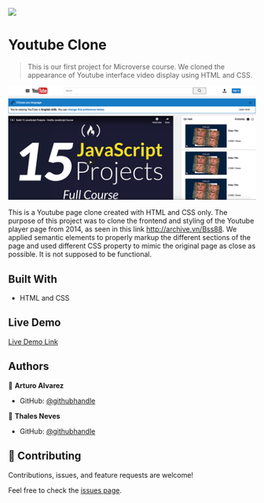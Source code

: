 ![](https://img.shields.io/badge/Microverse-blueviolet)

# Youtube Clone

> This is our first project for Microverse course. We cloned the  appearance of Youtube interface video display using HTML and CSS.

![screenshot](/images/project-preview.png)

This is a Youtube page clone created with HTML and CSS only. The purpose of this project was to clone the frontend and styling of the Youtube player page from 2014, as seen in this link http://archive.vn/Bss88. We applied semantic elements to properly markup the different sections of the page and used different CSS property to mimic the original page as close as possible. It is not supposed to be functional.

## Built With

- HTML and CSS

## Live Demo

[Live Demo Link](https://starsheriff2.github.io/Youtube-Clone/)

## Authors

👤 **Arturo Alvarez**

- GitHub: [@githubhandle](https://github.com/StarSherif12)


👤 **Thales Neves**

- GitHub: [@githubhandle](https://github.com/thneves)


## 🤝 Contributing

Contributions, issues, and feature requests are welcome!

Feel free to check the [issues page](issues/).

